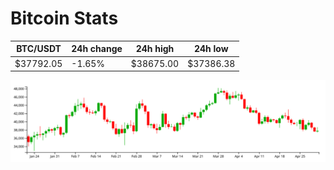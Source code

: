 # Bitcoin Stats

BTC/USDT|24h change|24h high|24h low|
|---|---|---|---|
|$37792.05|-1.65%|$38675.00|$37386.38|

<img src="./chart.svg">
